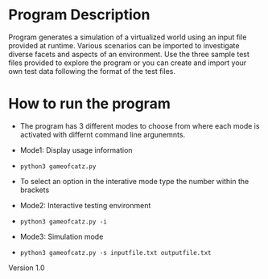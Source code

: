 # Program Description
Program generates a simulation of a virtualized world using an input file provided at runtime.
Various scenarios can be imported to investigate diverse facets and aspects of an environment. 
Use the three sample test files provided to explore the program or you can create and import your own test data 
following the format of the test files.

# How to run the program
- The program has 3 different modes to choose from where each mode is activated with differnt command line argunemnts.

- Mode1: Display usage information
- `python3 gameofcatz.py`
- To select an option in the interative mode type the number within the brackets 

- Mode2: Interactive testing environment
- `python3 gameofcatz.py -i`

- Mode3: Simulation mode
- `python3 gameofcatz.py -s inputfile.txt outputfile.txt`

Version 1.0
